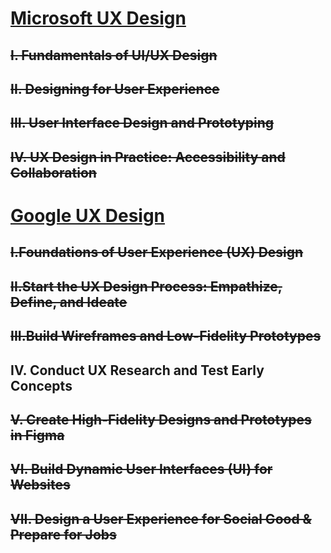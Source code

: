 # [Microsoft UX Design](https://www.coursera.org/professional-certificates/ux-design)
## ~~I. Fundamentals of UI/UX Design~~
## ~~II. Designing for User Experience~~
## ~~III. User Interface Design and Prototyping~~
## ~~IV. UX Design in Practice: Accessibility and Collaboration~~

# [Google UX Design](https://www.coursera.org/professional-certificates/google-ux-design)
## ~~I.Foundations of User Experience (UX) Design~~
## ~~II.Start the UX Design Process: Empathize, Define, and Ideate~~
## ~~III.Build Wireframes and Low-Fidelity Prototypes~~
## IV. Conduct UX Research and Test Early Concepts
## ~~V. Create High-Fidelity Designs and Prototypes in Figma~~
## ~~VI. Build Dynamic User Interfaces (UI) for Websites~~
## ~~VII. Design a User Experience for Social Good & Prepare for Jobs~~
